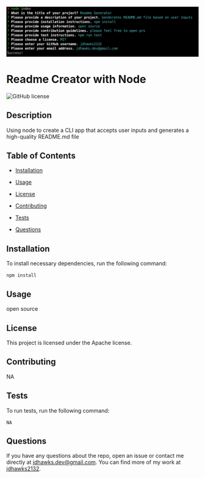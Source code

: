 ![Readme CLI](https://github.com/jdhawks2132/readme-generator/blob/main/Screen%20Shot%202022-09-03%20at%206.21.11%20PM.png?raw=true)

<div align='center'>


</div>

# Readme Creator with Node

![GitHub license](https://img.shields.io/badge/license-Apache-blue.svg)

## Description

Using node to create a CLI app that accepts user inputs and generates a high-quality README.md file

## Table of Contents

* [Installation](#installation)

* [Usage](#usage)

* [License](#license)

* [Contributing](#contributing)

* [Tests](#tests)

* [Questions](#questions)

## Installation

To install necessary dependencies, run the following command:

```
npm install
```

## Usage

open source

## License

This project is licensed under the Apache license.

## Contributing

NA

## Tests

To run tests, run the following command:

```
NA
```

## Questions

If you have any questions about the repo, open an issue or contact me directly at jdhawks.dev@gmail.com. You can find more of my work at [jdhawks2132](http://github.com/jdhawks2132/).

